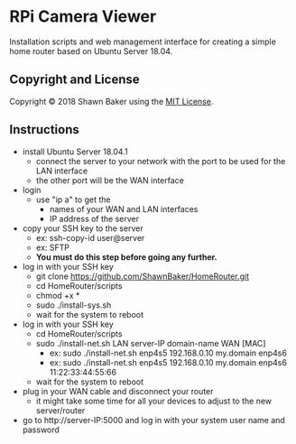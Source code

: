 # RPi Camera Viewer

Installation scripts and web management interface for creating
a simple home router based on Ubuntu Server 18.04.

## Copyright and License

Copyright &copy; 2018 Shawn Baker using the [MIT License](https://opensource.org/licenses/MIT).

## Instructions

* install Ubuntu Server 18.04.1
  * connect the server to your network with the port to be used for the LAN interface
  * the other port will be the WAN interface
* login
  * use "ip a" to get the
    * names of your WAN and LAN interfaces
    * IP address of the server
* copy your SSH key to the server
  * ex: ssh-copy-id user@server
  * ex: SFTP
  * **You must do this step before going any further.**
* log in with your SSH key
  * git clone https://github.com/ShawnBaker/HomeRouter.git
  * cd HomeRouter/scripts
  * chmod +x *
  * sudo ./install-sys.sh
  * wait for the system to reboot
* log in with your SSH key
  * cd HomeRouter/scripts
  * sudo ./install-net.sh LAN server-IP domain-name WAN [MAC]
    * ex: sudo ./install-net.sh enp4s5 192.168.0.10 my.domain enp4s6
    * ex: sudo ./install-net.sh enp4s5 192.168.0.10 my.domain enp4s6 11:22:33:44:55:66
  * wait for the system to reboot
* plug in your WAN cable and disconnect your router
  * it might take some time for all your devices to adjust to the new server/router
* go to http://server-IP:5000 and log in with your system user name and password

